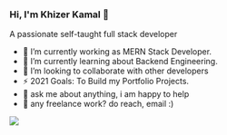 ### Hi, I'm Khizer Kamal 👋
A passionate self-taught full stack developer

- 🔭 I’m currently working as MERN Stack Developer.
- 🌱 I’m currently learning about Backend Engineering.
- 👯 I’m looking to collaborate with other developers
- ⚡ 2021 Goals: To Build my Portfolio Projects.
- 💬 ask me about anything, i am happy to help
- 💼 any freelance work? do reach, email :)


<img src="https://github-readme-stats.vercel.app/api?username=khizerkamal&&show_icons=true&title_color=ffffff&icon_color=bb2acf&text_color=daf7dc&bg_color=151515" >
